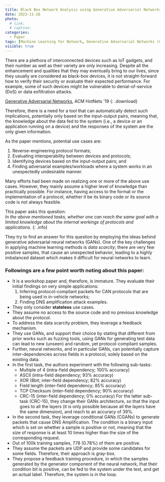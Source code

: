 ```yaml
---
title: Black Box Network Analysis using Generative Adversarial Networks
date: 2023-11-26
photo:
  # link: 
  # caption: 
categories: 
  - Paper 
tags: [Machine Learning for Network, Generative Adversarial Networks (GANs), Adversarial Benchmarking]
visible: true
---
```


There are a plethora of interconnected devices such as IoT gadgets, and their number as well as their variety are only increasing. Despite all the enhancement and qualities that they may eventually bring to our lives, since they usually are considered as black-box devices, it is not straight-forward how to verify their security or evaluate their expected performance. For example, some of such devices might be vulnerable to denial-of-service (DoS) or data exfiltration attacks.

[Generative Adversarial Networks](https://dl.acm.org/doi/abs/10.1145/3365609.3365854), ACM HotNets '19
{: .download}

Therefore, there is a need for a tool that can automatically detect such implications, potentially only based on the input-output pairs, meaning that, the knowledge about the data fed to the system (i.e., a device or an application running on a device) and the responses of the system are the only given information.

As the paper mentions, potential use cases are:
  1. Reverse-engineering protocol formats; 
  2. Evaluating interoperability between devices and protocols; 
  3. Identifying devices based on the input-output pairs; and 
  4. Finding adversarial examples/workloads where a system works in an unexpectedly undesirable manner.

Many efforts had been made on realizing one or more of the above use cases. However, they mainly assume a higher level of knowledge than practically possible. For instance, having access to the format or the implementation of a protocol, whether it be its binary code or its source code is not always feasible.

This paper asks this question:   
_In the above mentioned tasks, whether one can reach the same goal with a limited knowledge about the internal workings of protocols and applications._
{: .info}

They try to find an answer for this question by employing the ideas behind generative adversarial neural networks (GANs). One of the key challenges in applying machine learning methods is _data scarcity_; there are very few positive samples, that cause an unexpected behavior, leading to a highly imbalanced dataset which makes it difficult for neural networks to learn.

### Followings are a few point worth noting about this paper:

- It is a workshop paper and, therefore, is immature. They evaluate their initial findings on very simple applications:
  1. Inferring protocol-compliant packets for CAN protocols that are being used in in-vehicle networks;
  2. Finding DNS amplification attack examples.
- They only consider **stateless** use cases.
- They assume no access to the source code and no previous knowledge about the protocol.
- To address the data scarcity problem, they leverage a feedback mechanism.
- They use GANs, and support their choice by stating that different from prior works such as fuzzing tools, using GANs for generating test data can lead to new (unseen) and random, yet protocol-compliant samples.
- Further, neural networks, and in particular GANs, can potentially capture inter-dependencies across fields in a protocol, solely based on the existing data.
- In the first task, the authors experiment with the following sub-tasks:
    - Multiple of 4 (intra-field dependency; 100% accuracy)
    - ASCII (intra-field dependency; 93% accuracy)
    - XOR (8bit; inter-field dependency; 82% accuracy)
    - Field length (inter-field dependency; 85% accuracy)
    - TCP Checksum (inter-field dependency; 90% accuracy)
    - CRC-15 (inter-field dependency; 0% accuracy)
    For the latter sub-task (CRC-15), they change their GANs architecture, so that the input goes to all the layers (it is only possible because all the layers have the same dimension), and reach to an accuracy of 39%.
- In the second task, they leverage conditional GANs (CGANs) to generate packets that cause DNS Amplification. The condition is a binary input which is set on whether a sample is positive or not, meaning that the size of response is at least 10 times higher than the size of the corresponding request.
- Out of 100k training samples, 778 (0.78%) of them are positive.
- They assume the packets are UDP and provide some candidates for some fields. Therefore, their approach is gray-box.
- They propose a feedback training procedure, in which the samples generated by the generator component of the neural network, that their condition bit is positive, can be fed to the system under the test, and get an actual label. Therefore, the system is in the loop.